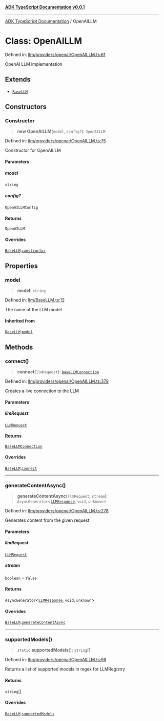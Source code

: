 [**ADK TypeScript Documentation v0.0.1**](../README.md)

***

[ADK TypeScript Documentation](../globals.md) / OpenAILLM

# Class: OpenAILLM

Defined in: [llm/providers/openai/OpenAILLM.ts:61](https://github.com/pontus-devoteam/adk-typescript/blob/0f66151c645c59f98bf29f75515acbeb98026e1f/src/llm/providers/openai/OpenAILLM.ts#L61)

OpenAI LLM implementation

## Extends

- [`BaseLLM`](BaseLLM.md)

## Constructors

### Constructor

> **new OpenAILLM**(`model`, `config?`): `OpenAILLM`

Defined in: [llm/providers/openai/OpenAILLM.ts:75](https://github.com/pontus-devoteam/adk-typescript/blob/0f66151c645c59f98bf29f75515acbeb98026e1f/src/llm/providers/openai/OpenAILLM.ts#L75)

Constructor for OpenAILLM

#### Parameters

##### model

`string`

##### config?

`OpenAILLMConfig`

#### Returns

`OpenAILLM`

#### Overrides

[`BaseLLM`](BaseLLM.md).[`constructor`](BaseLLM.md#constructor)

## Properties

### model

> **model**: `string`

Defined in: [llm/BaseLLM.ts:12](https://github.com/pontus-devoteam/adk-typescript/blob/0f66151c645c59f98bf29f75515acbeb98026e1f/src/llm/BaseLLM.ts#L12)

The name of the LLM model

#### Inherited from

[`BaseLLM`](BaseLLM.md).[`model`](BaseLLM.md#model)

## Methods

### connect()

> **connect**(`llmRequest`): [`BaseLLMConnection`](BaseLLMConnection.md)

Defined in: [llm/providers/openai/OpenAILLM.ts:379](https://github.com/pontus-devoteam/adk-typescript/blob/0f66151c645c59f98bf29f75515acbeb98026e1f/src/llm/providers/openai/OpenAILLM.ts#L379)

Creates a live connection to the LLM

#### Parameters

##### llmRequest

[`LLMRequest`](LLMRequest.md)

#### Returns

[`BaseLLMConnection`](BaseLLMConnection.md)

#### Overrides

[`BaseLLM`](BaseLLM.md).[`connect`](BaseLLM.md#connect)

***

### generateContentAsync()

> **generateContentAsync**(`llmRequest`, `stream`): `AsyncGenerator`\<[`LLMResponse`](LLMResponse.md), `void`, `unknown`\>

Defined in: [llm/providers/openai/OpenAILLM.ts:278](https://github.com/pontus-devoteam/adk-typescript/blob/0f66151c645c59f98bf29f75515acbeb98026e1f/src/llm/providers/openai/OpenAILLM.ts#L278)

Generates content from the given request

#### Parameters

##### llmRequest

[`LLMRequest`](LLMRequest.md)

##### stream

`boolean` = `false`

#### Returns

`AsyncGenerator`\<[`LLMResponse`](LLMResponse.md), `void`, `unknown`\>

#### Overrides

[`BaseLLM`](BaseLLM.md).[`generateContentAsync`](BaseLLM.md#generatecontentasync)

***

### supportedModels()

> `static` **supportedModels**(): `string`[]

Defined in: [llm/providers/openai/OpenAILLM.ts:98](https://github.com/pontus-devoteam/adk-typescript/blob/0f66151c645c59f98bf29f75515acbeb98026e1f/src/llm/providers/openai/OpenAILLM.ts#L98)

Returns a list of supported models in regex for LLMRegistry

#### Returns

`string`[]

#### Overrides

[`BaseLLM`](BaseLLM.md).[`supportedModels`](BaseLLM.md#supportedmodels)
